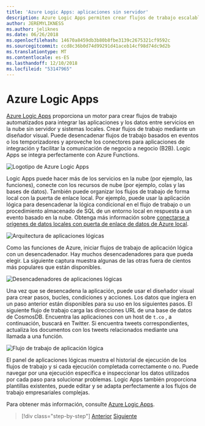 ```yaml
---
title: 'Azure Logic Apps: aplicaciones sin servidor'
description: Azure Logic Apps permiten crear flujos de trabajo escalables automatizados que integran aplicaciones y servicios de datos a través de la nube y los sistemas locales.
author: JEREMYLIKNESS
ms.author: jeliknes
ms.date: 06/26/2018
ms.openlocfilehash: 14670a8459db3b80b8fbe3139c2675321cf9592c
ms.sourcegitcommit: ccd8c36b0d74d99291d41aceb14cf98d74dc9d2b
ms.translationtype: MT
ms.contentlocale: es-ES
ms.lasthandoff: 12/10/2018
ms.locfileid: "53147965"
---
```

# <a name="azure-logic-apps"></a>Azure Logic Apps

[Azure Logic Apps](https://docs.microsoft.com/azure/logic-apps) proporciona un motor para crear flujos de trabajo automatizados para integrar las aplicaciones y los datos entre servicios en la nube sin servidor y sistemas locales. Crear flujos de trabajo mediante un diseñador visual. Puede desencadenar flujos de trabajo basados en eventos o los temporizadores y aproveche los conectores para aplicaciones de integración y facilitar la comunicación de negocio a negocio (B2B). Logic Apps se integra perfectamente con Azure Functions.

![Logotipo de Azure Logic Apps](./media/logic-apps-logo.png)

Logic Apps puede hacer más de los servicios en la nube (por ejemplo, las funciones), conecte con los recursos de nube (por ejemplo, colas y las bases de datos). También puede organizar los flujos de trabajo de forma local con la puerta de enlace local. Por ejemplo, puede usar la aplicación lógica para desencadenar la lógica condicional en el flujo de trabajo o un procedimiento almacenado de SQL de un entorno local en respuesta a un evento basado en la nube. Obtenga más información sobre [conectarse a orígenes de datos locales con puerta de enlace de datos de Azure local](https://docs.microsoft.com/azure/analysis-services/analysis-services-gateway).

![Arquitectura de aplicaciones lógicas](./media/logic-apps-architecture.png)

Como las funciones de Azure, iniciar flujos de trabajo de aplicación lógica con un desencadenador. Hay muchos desencadenadores para que pueda elegir. La siguiente captura muestra algunas de las otras fuera de cientos más populares que están disponibles.

![Desencadenadores de aplicaciones lógicas](./media/logic-app-triggers.png)

Una vez que se desencadena la aplicación, puede usar el diseñador visual para crear pasos, bucles, condiciones y acciones. Los datos que ingiera en un paso anterior están disponibles para su uso en los siguientes pasos. El siguiente flujo de trabajo carga las direcciones URL de una base de datos de CosmosDB. Encuentra las aplicaciones con un host de `t.co` , a continuación, buscará en Twitter. Si encuentra tweets correspondientes, actualiza los documentos con los tweets relacionados mediante una llamada a una función.

![Flujo de trabajo de aplicación lógica](./media/logic-app-workflow.png)

El panel de aplicaciones lógicas muestra el historial de ejecución de los flujos de trabajo y si cada ejecución completada correctamente o no. Puede navegar por una ejecución específica e inspeccionar los datos utilizados por cada paso para solucionar problemas. Logic Apps también proporciona plantillas existentes, puede editar y se adapta perfectamente a los flujos de trabajo empresariales complejas.

Para obtener más información, consulte [Azure Logic Apps](https://docs.microsoft.com/azure/logic-apps).

>[!div class="step-by-step"]
>[Anterior](application-insights.md)
>[Siguiente](event-grid.md)